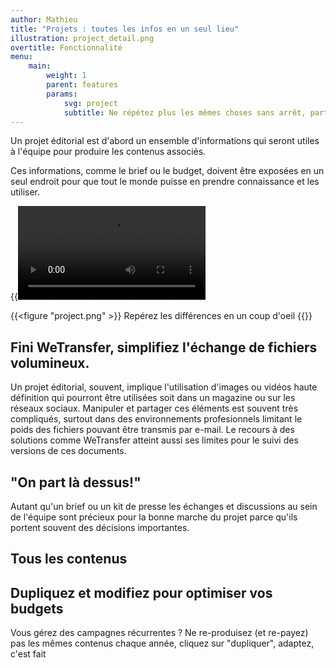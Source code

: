 ```yaml
---
author: Mathieu
title: "Projets : toutes les infos en un seul lieu"
illustration: project_detail.png
overtitle: Fonctionnalité
menu:
    main:
        weight: 1
        parent: features
        params:
            svg: project
            subtitle: Ne répétez plus les mêmes choses sans arrêt, partagez une url.
---
```


Un projet éditorial est d'abord un ensemble d'informations qui seront utiles à l'équipe pour produire les contenus associés.

Ces informations, comme le brief ou le budget, doivent être exposées en un seul endroit pour que tout le monde puisse en prendre connaissance et les utiliser.

{{<video src="projet.mp4" >}}

{{<figure "project.png" >}}
Repérez les différences en un coup d'oeil
{{</figure>}}

## Fini WeTransfer, simplifiez l'échange de fichiers volumineux.

Un projet éditorial, souvent, implique l'utilisation d'images ou vidéos haute définition qui pourront être utilisées soit dans un magazine ou sur les réseaux sociaux. Manipuler et partager ces éléments est souvent très compliqués, surtout dans des environnements profesionnels limitant le poids des fichiers pouvant être transmis par e-mail. Le recours à des solutions comme WeTransfer atteint aussi ses limites pour le suivi des versions de ces documents.

## "On part là dessus!"

Autant qu'un brief ou un kit de presse les échanges et discussions au sein de l'équipe sont précieux pour la bonne marche du projet parce qu'ils portent souvent des décisions importantes.

## Tous les contenus

## Dupliquez et modifiez pour optimiser vos budgets

Vous gérez des campagnes récurrentes ? Ne re-produisez (et re-payez) pas les mêmes contenus chaque année, cliquez sur "dupliquer", adaptez, c'est fait
